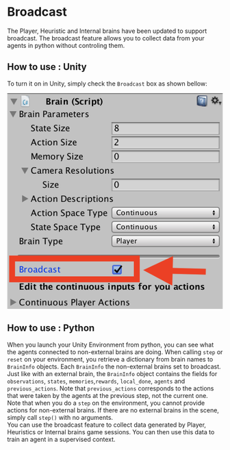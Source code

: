 # Broadcast
The Player, Heuristic and Internal brains have been updated to support broadcast. The broadcast feature allows you to collect data from your agents in python without controling them.  
## How to use : Unity
To turn it on in Unity, simply check the `Broadcast` box as shown bellow:

![Broadcast](../images/broadcast.png)

## How to use : Python 
When you launch your Unity Environment from python, you can see what the agents connected to non-external brains are doing. When calling `step` or `reset` on your environment, you retrieve a dictionary from brain names to `BrainInfo` objects. Each `BrainInfo` the non-external brains set to broadcast.  
Just like with an external brain, the `BrainInfo` object contains the fields for `observations`, `states`, `memories`,`rewards`, `local_done`, `agents` and `previous_actions`. Note that `previous_actions` corresponds to the actions that were taken by the agents at the previous step, not the current one.  
Note that when you do a `step` on the environment, you cannot provide actions for non-external brains. If there are no external brains in the scene, simply call `step()` with no arguments.  
You can use the broadcast feature to collect data generated by Player, Heuristics or Internal brains game sessions. You can then use this data to train an agent in a supervised context.
